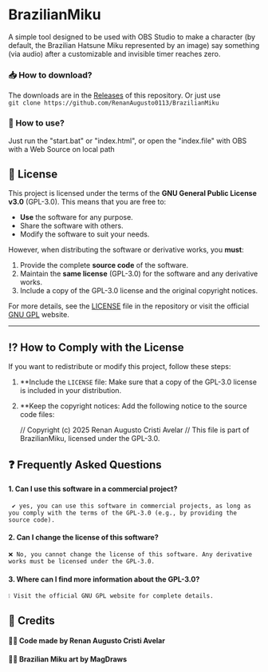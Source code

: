 # BrazilianMiku

A simple tool designed to be used with OBS Studio to make a character (by default, the Brazilian Hatsune Miku represented by an image) say something (via audio) after a customizable and invisible timer reaches zero.

### 📥 How to download?

The downloads are in the [Releases](https://github.com/RenanAugusto0113/BrazilianMiku/releases) of this repository. Or just use<br>`git clone https://github.com/RenanAugusto0113/BrazilianMiku`

### 🤔 How to use?

Just run the "start.bat" or "index.html", or open the "index.file" with OBS with a Web Source on local path

## 📜 License

This project is licensed under the terms of the **GNU General Public License v3.0** (GPL-3.0). This means that you are free to:

- **Use** the software for any purpose.
- Share the software with others.
- Modify the software to suit your needs.

However, when distributing the software or derivative works, you **must**:

1. Provide the complete **source code** of the software.
2. Maintain the **same license** (GPL-3.0) for the software and any derivative works.
3. Include a copy of the GPL-3.0 license and the original copyright notices.

For more details, see the [LICENSE](LICENSE) file in the repository or visit the official [GNU GPL](https://www.gnu.org/licenses/gpl-3.0.html) website.

---

## ⁉ How to Comply with the License

If you want to redistribute or modify this project, follow these steps:

1. **Include the `LICENSE` file: Make sure that a copy of the GPL-3.0 license is included in your distribution.
2. **Keep the copyright notices: Add the following notice to the source code files:

   // Copyright (c) 2025 Renan Augusto Cristi Avelar
   // This file is part of BrazilianMiku, licensed under the GPL-3.0.

## ❓ Frequently Asked Questions

#### 1. Can I use this software in a commercial project?
     ✔ yes, you can use this software in commercial projects, as long as you comply with the terms of the GPL-3.0 (e.g., by providing the source code).

#### 2. Can I change the license of this software?
    ❌ No, you cannot change the license of this software. Any derivative works must be licensed under the GPL-3.0.
    
#### 3. Where can I find more information about the GPL-3.0?
    ❕ Visit the official GNU GPL website for complete details.

## 👏 Credits

#### 👨‍💻 Code made by Renan Augusto Cristi Avelar  
#### 👨‍🎨 Brazilian Miku art by MagDraws
